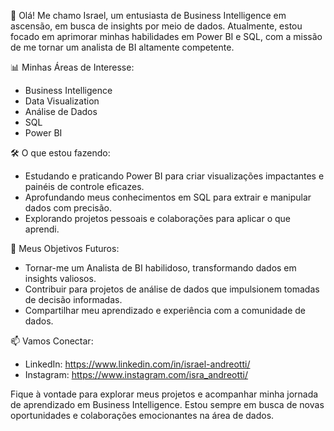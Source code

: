  👋 Olá! Me chamo Israel, um entusiasta de Business Intelligence em ascensão, em busca de insights por meio de dados. Atualmente, estou focado em aprimorar minhas habilidades em Power BI e SQL, com a missão de me tornar um analista de BI altamente competente.

📊 Minhas Áreas de Interesse:
- Business Intelligence
- Data Visualization
- Análise de Dados
- SQL
- Power BI

🛠️ O que estou fazendo:
- Estudando e praticando Power BI para criar visualizações impactantes e painéis de controle eficazes.
- Aprofundando meus conhecimentos em SQL para extrair e manipular dados com precisão.
- Explorando projetos pessoais e colaborações para aplicar o que aprendi.

💼 Meus Objetivos Futuros:
- Tornar-me um Analista de BI habilidoso, transformando dados em insights valiosos.
- Contribuir para projetos de análise de dados que impulsionem tomadas de decisão informadas.
- Compartilhar meu aprendizado e experiência com a comunidade de dados.

📫 Vamos Conectar:
- LinkedIn: https://www.linkedin.com/in/israel-andreotti/
- Instagram: https://www.instagram.com/isra_andreotti/

Fique à vontade para explorar meus projetos e acompanhar minha jornada de aprendizado em Business Intelligence. Estou sempre em busca de novas oportunidades e colaborações emocionantes na área de dados.




